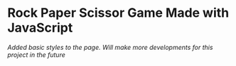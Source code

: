 # Rock Paper Scissor Game Made with JavaScript


*Added basic styles to the page. Will make more developments for this project in the future*

